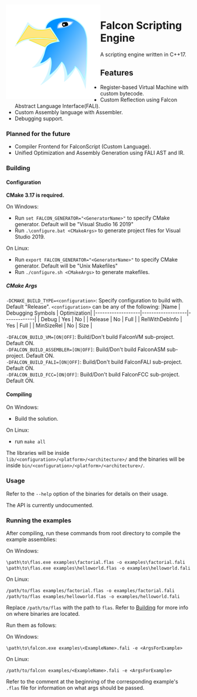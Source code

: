 <img alt="Falcon" align="left" width="256px" height="256px" src="./logos/falcon.svg">

# Falcon Scripting Engine

 A scripting engine written in C++17.

## Features

* Register-based Virtual Machine with custom bytecode.
* Custom Reflection using Falcon Abstract Language Interface(FALI).
* Custom Assembly language with Assembler.
* Debugging support.

### Planned for the future
* Compiler Frontend for FalconScript (Custom Language).
* Unified Optimization and Assembly Generation using FALI AST and IR.

### Building
#### Configuration
**CMake 3.17 is required.**

On Windows:  
* Run ```set FALCON_GENERATOR="<GeneratorName>"``` to specify CMake generator. Default will be "Visual Studio 16 2019"
* Run ```.\configure.bat <CMakeArgs>``` to generate project files for Visual Studio 2019. 

On Linux:  
* Run ```export FALCON_GENERATOR="<GeneratorName>"``` to specify CMake generator. Default will be "Unix Makefiles"
* Run ```./configure.sh <CMakeArgs>``` to generate makefiles.

##### CMake Args
`-DCMAKE_BUILD_TYPE=<configuration>`: Specify configuration to build with. Default "Release". `<configuration>` can be any of the following:
|Name               | Debugging Symbols | Optimization|
|-------------------|-------------------|-------------|
| Debug             | Yes               | No          |
| Release           | No                | Full        |
| RelWithDebInfo    | Yes               | Full        |
| MinSizeRel        | No                | Size        |

`-DFALCON_BUILD_VM=[ON|OFF]`: Build/Don't build FalconVM sub-project. Default ON.  
`-DFALCON_BUILD_ASSEMBLER=[ON|OFF]`: Build/Don't build FalconASM sub-project. Default ON.  
`-DFALCON_BUILD_FALI=[ON|OFF]`: Build/Don't build FalconFALI sub-project. Default ON.  
`-DFALCON_BUILD_FCC=[ON|OFF]`: Build/Don't build FalconFCC sub-project. Default ON.

#### Compiling
On Windows:
* Build the solution.

On Linux:
* run ```make all```

The libraries will be inside ```lib/<configuration>/<platform>/<architecture>/``` and the binaries will be inside
```bin/<configuration>/<platform>/<architecture>/```.

### Usage
Refer to the ```--help``` option of the binaries for details on their usage.

The API is currently undocumented.

### Running the examples
After compiling, run these commands from root directory to compile the example assemblies:

On Windows:  
```
\path\to\flas.exe examples\factorial.flas -o examples\factorial.fali
\path\to\flas.exe examples\helloworld.flas -o examples\helloworld.fali
```

On Linux:  
```
/path/to/flas examples/factorial.flas -o examples/factorial.fali
/path/to/flas examples/helloworld.flas -o examples/helloworld.fali
```

Replace `/path/to/flas` with the path to `flas`. Refer to [Building](https://github.com/SarojKumar10/FalconScriptingEngine#Building)
for more info on where binaries are located.

Run them as follows:

On Windows:  
```
\path\to\falcon.exe examples\<ExampleName>.fali -e <ArgsForExample>
```

On Linux:
```
/path/to/falcon examples/<ExampleName>.fali -e <ArgsForExample>
```

Refer to the comment at the beginning of the corresponding example's `.flas` file for information on what args should be passed.
